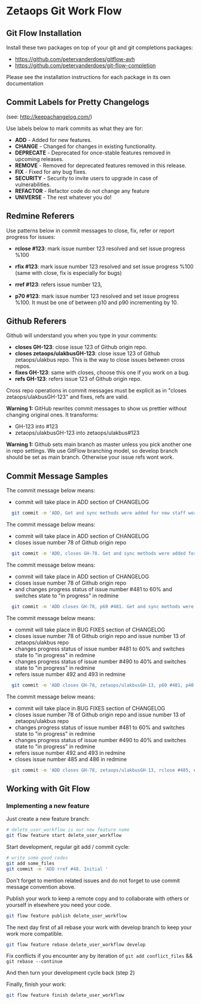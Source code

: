 # Zetaops Git Work Flow

## Git Flow Installation

Install these two packages on top of your git and git completions packages:

* https://github.com/petervanderdoes/gitflow-avh
* https://github.com/petervanderdoes/git-flow-completion

Please see the installation instructions for each package in its own documentation


## Commit Labels for Pretty Changelogs
(see: http://keepachangelog.com/)

Use labels below to mark commits as what they are for:

- **ADD** - Added for new features.
- **CHANGE** - Changed for changes in existing functionality.
- **DEPRECATE** - Deprecated for once-stable features removed in upcoming releases.
- **REMOVE** - Removed for deprecated features removed in this release.
- **FIX** - Fixed for any bug fixes.
- **SECURITY** - Security to invite users to upgrade in case of vulnerabilities.
- **REFACTOR** - Refactor code do not change any feature
- **UNIVERSE** - The rest whatever you do!

## Redmine Referers
Use patterns below in commit messages to close, fix, refer or report progress for issues:

- **rclose #123**: mark issue number 123 resolved and set issue progress %100

- **rfix #123**: mark issue number 123 resolved and set issue progress %100 (same with close, fix is especially for bugs)

- **rref #123**: refers issue number 123,

- **p70 #123**: mark issue number 123 resolved and set issue progress %100. It must be one of between p10 and p90 incrementing by 10.


## Github Referers
Github will understand you when you type in your comments:

- **closes GH-123**: close issue 123 of Github origin repo.
- **closes zetaops/ulakbusGH-123**: close issue 123 of Github zetaops/ulakbus repo. This is the way to close issues between cross repos.
- **fixes GH-123**: same with closes, choose this one if you work on a bug.
- **refs GH-123**: refers issue 123 of Github origin repo.

Cross repo operations in commit messages must be explicit as in "closes zetaops/ulakbusGH-123" and fixes, refs are valid.

**Warning 1:**
GitHub rewrites commit messages to show us prettier without changing original ones. It transforms:

  * GH-123 into #123
  * zetaops/ulakbusGH-123 into zetaops/ulakbus#123

**Warning 1:**
Github sets main branch as master unless you pick another one in repo settings. We use GitFlow branching model, so develop branch should be set as main branch. Otherwise your issue refs wont work.

## Commit Message Samples
The commit message below means:

  - commit will take place in ADD section of CHANGELOG

```bash
  git commit -m 'ADD, Get and sync methods were added for new staff workflow'
```

The commit message below means:

  - commit will take place in ADD section of CHANGELOG
  - closes issue number 78 of Github origin repo

```bash
  git commit -m 'ADD, closes GH-78. Get and sync methods were added for new staff workflow'
```

The commit message below means:

  - commit will take place in ADD section of CHANGELOG
  - closes issue number 78 of Github origin repo
  - and changes progress status of issue number #481 to 60% and switches state to "in progress" in redmine

```bash
  git commit -m 'ADD closes GH-78, p60 #481. Get and sync methods were added for new staff workflow'
```


The commit message below means:

  - commit will take place in BUG FIXES section of CHANGELOG
  - closes issue number 78 of Github origin repo and issue number 13 of zetaops/ulakbus repo
  - changes progress status of issue number #481 to 60% and switches state to "in progress" in redmine
  - changes progress status of issue number #490 to 40% and switches state to "in progress" in redmine
  - refers issue number 492 and 493 in redmine

```bash
  git commit -m 'ADD closes GH-78, zetaops/ulakbusGH-13, p60 #481, p40 #490, rref #492, #493. Get and sync methods were added for new staff workflow'
```


The commit message below means:

  - commit will take place in BUG FIXES section of CHANGELOG
  - closes issue number 78 of Github origin repo and issue number 13 of zetaops/ulakbus repo
  - changes progress status of issue number #481 to 60% and switches state to "in progress" in redmine
  - changes progress status of issue number #490 to 40% and switches state to "in progress" in redmine
  - refers issue number 492 and 493 in redmine
  - closes issue number 485 and 486 in redmine

```bash
  git commit -m 'ADD closes GH-78, zetaops/ulakbusGH-13, rclose #485, #486, p60 #481, p40 #490, rref #492, #493. Get and sync methods were added for new staff workflow'
```

## Working with Git Flow

### Implementing a new feature
Just create a new feature branch:

```bash
# delete_user_workflow is our new feature name
git flow feature start delete_user_workflow
```

Start development, regular git add / commit cycle:

```bash
# write some good codes
git add some_files
git commit -m 'ADD rref #48. Initial '
```
Don't forget to mention related issues and do not forget to use commit message convention above.

Publish your work to keep a remote copy and to collaborate with others or yourself in elsewhere you need your code.

```bash
git flow feature publish delete_user_workflow
```

The next day first of all rebase your work with develop branch to keep your work more compatible.

```bash
git flow feature rebase delete_user_workflow develop
```

Fix conflicts if you encounter any by iteration of ``git add conflict_files`` && ```git rebase --continue```

And then turn your development cycle back (step 2)

Finally, finish your work:
```bash
git flow feature finish delete_user_workflow
```
